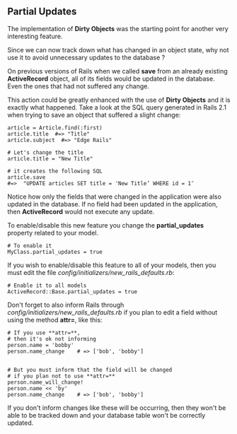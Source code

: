 ## Partial Updates

The implementation of **Dirty Objects** was the starting point for another very interesting feature.
                                                                                                         
Since we can now track down what has changed in an object state, why not use it to avoid unnecessary updates to the database ?
  
On previous versions of Rails when we called **save** from an already existing **ActiveRecord** object, all of its fields would be updated in the database. Even the ones that had not suffered any change.

This action could be greatly enhanced with the use of **Dirty Objects** and it is exactly what happened. Take a look at the SQL query generated in Rails 2.1 when trying to save an object that suffered a slight change: 

	article = Article.find(:first)
	article.title  #=> "Title"
	article.subject  #=> "Edge Rails"

	# Let's change the title
	article.title = "New Title"

	# it creates the following SQL
	article.save
	#=>  "UPDATE articles SET title = 'New Title’ WHERE id = 1″
           
Notice how only the fields that were changed in the application were also updated in the database. If no field had been updated in the application, then **ActiveRecord** would not execute any update.
                                
To enable/disable this new feature you change the **partial\_updates** property related to your model.

	# To enable it
	MyClass.partial_updates = true
         
If you wish to enable/disable this feature to all of your models, then you must edit the file *config/initializers/new\_rails\_defaults.rb*:

	# Enable it to all models
	ActiveRecord::Base.partial_updates = true
      
Don't forget to also inform Rails through *config/initializers/new\_rails\_defaults.rb* if you plan to edit a field without using the method **attr=**, like this:

	# If you use **attr=**, 
	# then it's ok not informing
	person.name = 'bobby'
	person.name_change    # => ['bob', 'bobby']
	
	
	# But you must inform that the field will be changed
	# if you plan not to use **attr=** 
	person.name_will_change!
	person.name << 'by'
	person.name_change    # => ['bob', 'bobby']
         
If you don't inform changes like these will be occurring, then they won't be able to be tracked down and your database table won't be correctly updated.

